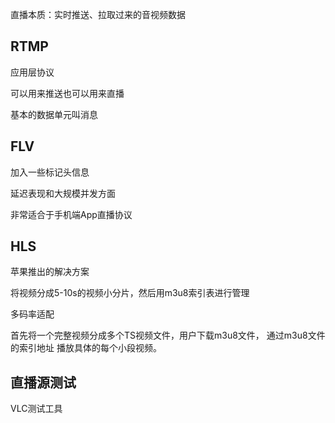 直播本质：实时推送、拉取过来的音视频数据


## RTMP ##

应用层协议

可以用来推送也可以用来直播

基本的数据单元叫消息

## FLV ##
加入一些标记头信息

延迟表现和大规模并发方面

非常适合于手机端App直播协议

## HLS ##

苹果推出的解决方案

将视频分成5-10s的视频小分片，然后用m3u8索引表进行管理

多码率适配


首先将一个完整视频分成多个TS视频文件，用户下载m3u8文件，
通过m3u8文件的索引地址
播放具体的每个小段视频。


## 直播源测试
VLC测试工具
